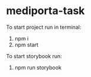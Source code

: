 # mediporta-task

To start project run in terminal:
1. npm i
2. npm start

To start storybook run:
1. npm run storybook